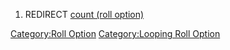 1.  REDIRECT [count (roll option)](count_\(roll_option\) "wikilink")

[Category:Roll Option](Category:Roll_Option "wikilink")
[Category:Looping Roll Option](Category:Looping_Roll_Option "wikilink")